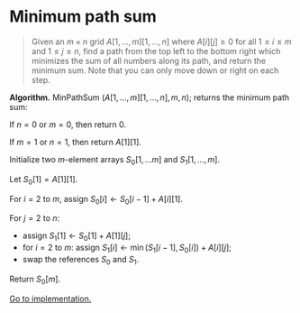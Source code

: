 # Minimum path sum

> Given an $m\times n$ grid $A[1,\dots,m][1,\dots,n]$ where $A[i][j]\geq 0$ for
> all $1\leq i\leq m$ and $1\leq j\leq n$, find a path from the top left to the
> bottom right which minimizes the sum of all numbers along its path, and return
> the minimum sum. Note that you can only move down or right on each step.

**Algorithm.** MinPathSum $(A[1,\dots,m][1,\dots,n],m,n)$; returns the minimum
path sum:

If $n=0$ or $m=0$, then return $0$.

If $m=1$ or $n=1$, then return $A[1][1]$.

Initialize two $m$-element arrays $S_0[1,\dots m]$ and $S_1[1,\dots,m]$.

Let $S_0[1]=A[1][1]$.

For $i=2$ to $m$, assign $S_0[i]\leftarrow S_0[i-1]+A[i][1]$.

For $j=2$ to $n$:

- assign $S_1[1]\leftarrow S_0[1]+A[1][j]$;
- for $i=2$ to $m$: assign $S_1[i]\leftarrow\min(S_1[i-1],S_0[i])+A[i][j]$;
- swap the references $S_0$ and $S_1$.

Return $S_0[m]$.

[Go to implementation.](../../src/dynamic_programming/lc0064_minimum_path_sum.c)
